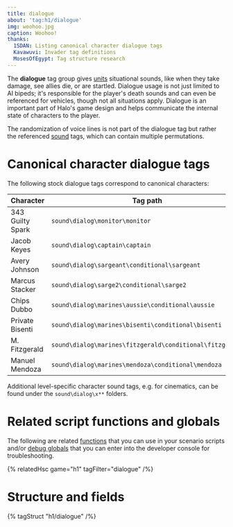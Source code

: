 ```yaml
---
title: dialogue
about: 'tag:h1/dialogue'
img: woohoo.jpg
caption: Woohoo!
thanks:
  1SDAN: Listing canonical character dialogue tags
  Kavawuvi: Invader tag definitions
  MosesOfEgypt: Tag structure research
---
```

The **dialogue** tag group gives [units](~unit) situational sounds, like when they take damage, see allies die, or are startled. Dialogue usage is not just limited to AI bipeds; it's responsible for the player's death sounds and can even be referenced for vehicles, though not all situations apply. Dialogue is an important part of Halo's game design and helps communicate the internal state of characters to the player.

The randomization of voice lines is not part of the dialogue tag but rather the referenced [sound](~) tags, which can contain multiple permutations.

# Canonical character dialogue tags
The following stock dialogue tags correspond to canonical characters:

| Character | Tag path
|-----------|----------
| 343 Guilty Spark | `sound\dialog\monitor\monitor`
| Jacob Keyes | `sound\dialog\captain\captain`
| Avery Johnson | `sound\dialog\sargeant\conditional\sargeant`
| Marcus Stacker | `sound\dialog\sarge2\conditional\sarge2`
| Chips Dubbo | `sound\dialog\marines\aussie\conditional\aussie`
| Private Bisenti | `sound\dialog\marines\bisenti\conditional\bisenti`
| M. Fitzgerald  | `sound\dialog\marines\fitzgerald\conditional\fitzgerald`
| Manuel Mendoza  | `sound\dialog\marines\mendoza\conditional\mendoza`

Additional level-specific character sound tags, e.g. for cinematics, can be found under the `sound\dialog\x**` folders.

# Related script functions and globals
The following are related [functions](~scripting#functions) that you can use in your scenario scripts and/or [debug globals](~scripting#external-globals) that you can enter into the developer console for troubleshooting.

{% relatedHsc game="h1" tagFilter="dialogue" /%}
# Structure and fields

{% tagStruct "h1/dialogue" /%}
